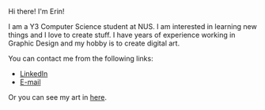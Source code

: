Hi there! I'm Erin!

I am a Y3 Computer Science student at NUS. I am interested in learning new things and I love to create stuff. I have years of experience working in Graphic Design and my hobby is to create digital art.

You can contact me from the following links:
- [LinkedIn](https://linkedin.com/in/erinmayg)
- [E-mail](mailto:erinmayg@gmail.com)

Or you can see my art in [here](https://instagram.com/slyth-erinnn).
